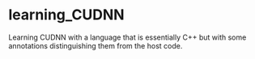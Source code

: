 # learning_CUDNN
Learning CUDNN with a language that is essentially C++ but with some annotations distinguishing them from the host code.
